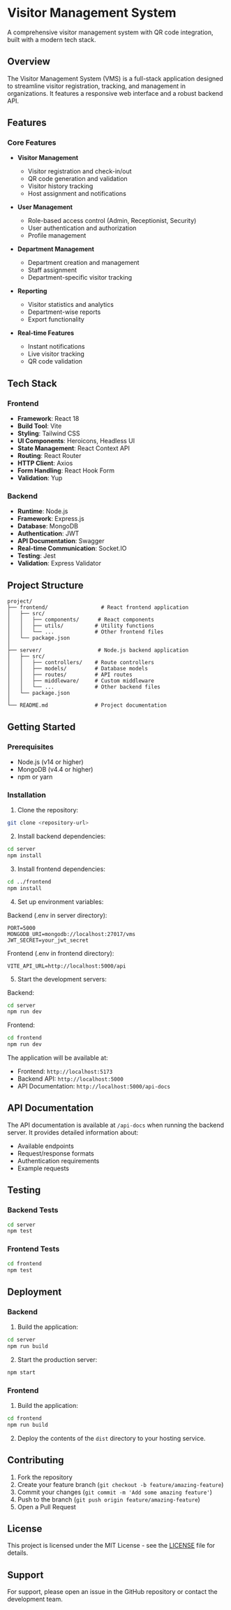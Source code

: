 # Visitor Management System

A comprehensive visitor management system with QR code integration, built with a modern tech stack.

## Overview

The Visitor Management System (VMS) is a full-stack application designed to streamline visitor registration, tracking, and management in organizations. It features a responsive web interface and a robust backend API.

## Features

### Core Features
- **Visitor Management**
  - Visitor registration and check-in/out
  - QR code generation and validation
  - Visitor history tracking
  - Host assignment and notifications

- **User Management**
  - Role-based access control (Admin, Receptionist, Security)
  - User authentication and authorization
  - Profile management

- **Department Management**
  - Department creation and management
  - Staff assignment
  - Department-specific visitor tracking

- **Reporting**
  - Visitor statistics and analytics
  - Department-wise reports
  - Export functionality

- **Real-time Features**
  - Instant notifications
  - Live visitor tracking
  - QR code validation

## Tech Stack

### Frontend
- **Framework**: React 18
- **Build Tool**: Vite
- **Styling**: Tailwind CSS
- **UI Components**: Heroicons, Headless UI
- **State Management**: React Context API
- **Routing**: React Router
- **HTTP Client**: Axios
- **Form Handling**: React Hook Form
- **Validation**: Yup

### Backend
- **Runtime**: Node.js
- **Framework**: Express.js
- **Database**: MongoDB
- **Authentication**: JWT
- **API Documentation**: Swagger
- **Real-time Communication**: Socket.IO
- **Testing**: Jest
- **Validation**: Express Validator

## Project Structure

```
project/
├── frontend/                 # React frontend application
│   ├── src/
│   │   ├── components/      # React components
│   │   ├── utils/          # Utility functions
│   │   └── ...             # Other frontend files
│   └── package.json
│
├── server/                  # Node.js backend application
│   ├── src/
│   │   ├── controllers/    # Route controllers
│   │   ├── models/         # Database models
│   │   ├── routes/         # API routes
│   │   ├── middleware/     # Custom middleware
│   │   └── ...             # Other backend files
│   └── package.json
│
└── README.md               # Project documentation
```

## Getting Started

### Prerequisites

- Node.js (v14 or higher)
- MongoDB (v4.4 or higher)
- npm or yarn

### Installation

1. Clone the repository:
```bash
git clone <repository-url>
```

2. Install backend dependencies:
```bash
cd server
npm install
```

3. Install frontend dependencies:
```bash
cd ../frontend
npm install
```

4. Set up environment variables:

Backend (.env in server directory):
```env
PORT=5000
MONGODB_URI=mongodb://localhost:27017/vms
JWT_SECRET=your_jwt_secret
```

Frontend (.env in frontend directory):
```env
VITE_API_URL=http://localhost:5000/api
```

5. Start the development servers:

Backend:
```bash
cd server
npm run dev
```

Frontend:
```bash
cd frontend
npm run dev
```

The application will be available at:
- Frontend: `http://localhost:5173`
- Backend API: `http://localhost:5000`
- API Documentation: `http://localhost:5000/api-docs`

## API Documentation

The API documentation is available at `/api-docs` when running the backend server. It provides detailed information about:
- Available endpoints
- Request/response formats
- Authentication requirements
- Example requests

## Testing

### Backend Tests
```bash
cd server
npm test
```

### Frontend Tests
```bash
cd frontend
npm test
```

## Deployment

### Backend
1. Build the application:
```bash
cd server
npm run build
```

2. Start the production server:
```bash
npm start
```

### Frontend
1. Build the application:
```bash
cd frontend
npm run build
```

2. Deploy the contents of the `dist` directory to your hosting service.

## Contributing

1. Fork the repository
2. Create your feature branch (`git checkout -b feature/amazing-feature`)
3. Commit your changes (`git commit -m 'Add some amazing feature'`)
4. Push to the branch (`git push origin feature/amazing-feature`)
5. Open a Pull Request

## License

This project is licensed under the MIT License - see the [LICENSE](LICENSE) file for details.

## Support

For support, please open an issue in the GitHub repository or contact the development team. 